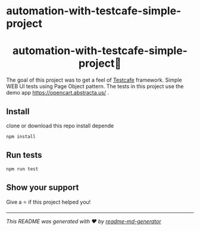 # automation-with-testcafe-simple-project

<h1 align="center">automation-with-testcafe-simple-project👋</h1>

 
The goal of this project was to get a feel of [Testcafe](https://devexpress.github.io/testcafe/) framework. Simple WEB UI tests using Page Object pattern. The tests in this project use the demo app https://opencart.abstracta.us/ .

## Install
clone or download this repo 
install depende
```sh
npm install
```

## Run tests

```sh
npm run test
```

## Show your support

Give a ⭐️ if this project helped you!

***
_This README was generated with ❤️ by [readme-md-generator](https://github.com/kefranabg/readme-md-generator)_